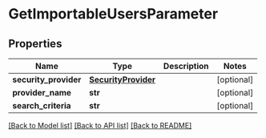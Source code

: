 # GetImportableUsersParameter

## Properties
Name | Type | Description | Notes
------------ | ------------- | ------------- | -------------
**security_provider** | [**SecurityProvider**](SecurityProvider.md) |  | [optional] 
**provider_name** | **str** |  | [optional] 
**search_criteria** | **str** |  | [optional] 

[[Back to Model list]](../README.md#documentation-for-models) [[Back to API list]](../README.md#documentation-for-api-endpoints) [[Back to README]](../README.md)

